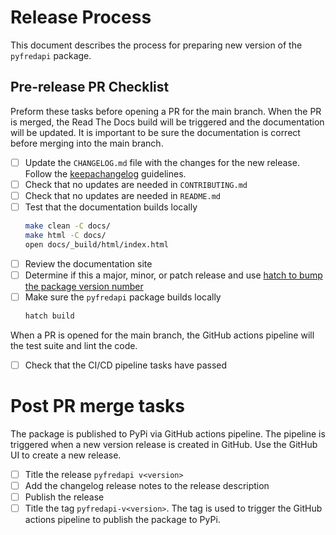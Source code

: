 # Release Process

This document describes the process for preparing new version of the `pyfredapi` package.

## Pre-release PR Checklist

Preform these tasks before opening a PR for the main branch. When the PR is merged, the Read The Docs build will be triggered and the documentation will be updated. It is important to be sure the documentation is correct before merging into the main branch.

- [ ] Update the `CHANGELOG.md` file with the changes for the new release. Follow the [keepachangelog](https://keepachangelog.com/en/1.0.0/) guidelines.
- [ ] Check that no updates are needed in `CONTRIBUTING.md`
- [ ] Check that no updates are needed in `README.md`
- [ ] Test that the documentation builds locally
    ```bash
    make clean -C docs/
    make html -C docs/
    open docs/_build/html/index.html
    ```
- [ ] Review the documentation site
- [ ] Determine if this a major, minor, or patch release and use [hatch to bump the package version number](https://hatch.pypa.io/latest/version/#updating)
- [ ] Make sure the `pyfredapi` package builds locally
    ```bash
    hatch build
    ```

When a PR is opened for the main branch, the GitHub actions pipeline will the test suite and lint the code.

- [ ] Check that the CI/CD pipeline tasks have passed

# Post PR merge tasks

The package is published to PyPi via GitHub actions pipeline. The pipeline is triggered when a new version release is created in GitHub. Use the GitHub UI to create a new release.

- [ ] Title the release `pyfredapi v<version>`
- [ ] Add the changelog release notes to the release description
- [ ] Publish the release
- [ ] Title the tag `pyfredapi-v<version>`. The tag is used to trigger the GitHub actions pipeline to publish the package to PyPi.

